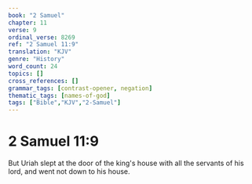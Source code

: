 ```yaml
---
book: "2 Samuel"
chapter: 11
verse: 9
ordinal_verse: 8269
ref: "2 Samuel 11:9"
translation: "KJV"
genre: "History"
word_count: 24
topics: []
cross_references: []
grammar_tags: [contrast-opener, negation]
thematic_tags: [names-of-god]
tags: ["Bible","KJV","2-Samuel"]
---
```


# 2 Samuel 11:9

But Uriah slept at the door of the king's house with all the servants of his lord, and went not down to his house.
